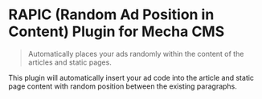 RAPIC (Random Ad Position in Content) Plugin for Mecha CMS
==========================================================

> Automatically places your ads randomly within the content of the articles and static pages.

This plugin will automatically insert your ad code into the article and static page content with random position between the existing paragraphs.